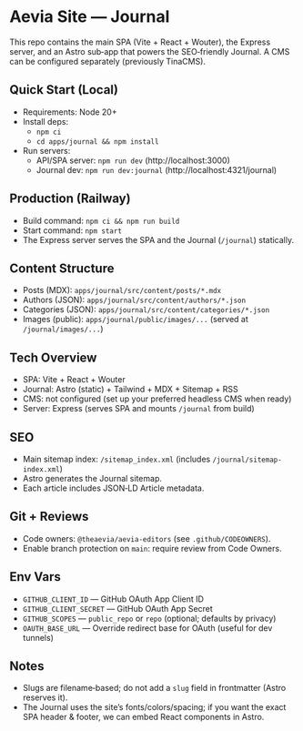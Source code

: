 # Aevia Site — Journal

This repo contains the main SPA (Vite + React + Wouter), the Express server, and an Astro sub‑app that powers the SEO‑friendly Journal. A CMS can be configured separately (previously TinaCMS).


## Quick Start (Local)

- Requirements: Node 20+
- Install deps:
  - `npm ci`
  - `cd apps/journal && npm install`
- Run servers:
  - API/SPA server: `npm run dev` (http://localhost:3000)
  - Journal dev: `npm run dev:journal` (http://localhost:4321/journal)


## Production (Railway)

- Build command: `npm ci && npm run build`
- Start command: `npm start`
- The Express server serves the SPA and the Journal (`/journal`) statically.


## Content Structure

- Posts (MDX): `apps/journal/src/content/posts/*.mdx`
- Authors (JSON): `apps/journal/src/content/authors/*.json`
- Categories (JSON): `apps/journal/src/content/categories/*.json`
- Images (public): `apps/journal/public/images/...` (served at `/journal/images/...`)


## Tech Overview

- SPA: Vite + React + Wouter
- Journal: Astro (static) + Tailwind + MDX + Sitemap + RSS
- CMS: not configured (set up your preferred headless CMS when ready)
- Server: Express (serves SPA and mounts `/journal` from build)


## SEO

- Main sitemap index: `/sitemap_index.xml` (includes `/journal/sitemap-index.xml`)
- Astro generates the Journal sitemap.
- Each article includes JSON‑LD Article metadata.


## Git + Reviews

- Code owners: `@theaevia/aevia-editors` (see `.github/CODEOWNERS`).
- Enable branch protection on `main`: require review from Code Owners.


## Env Vars

- `GITHUB_CLIENT_ID` — GitHub OAuth App Client ID
- `GITHUB_CLIENT_SECRET` — GitHub OAuth App Secret
- `GITHUB_SCOPES` — `public_repo` or `repo` (optional; defaults by privacy)
- `OAUTH_BASE_URL` — Override redirect base for OAuth (useful for dev tunnels)


## Notes

- Slugs are filename‑based; do not add a `slug` field in frontmatter (Astro reserves it).
- The Journal uses the site’s fonts/colors/spacing; if you want the exact SPA header & footer, we can embed React components in Astro.
